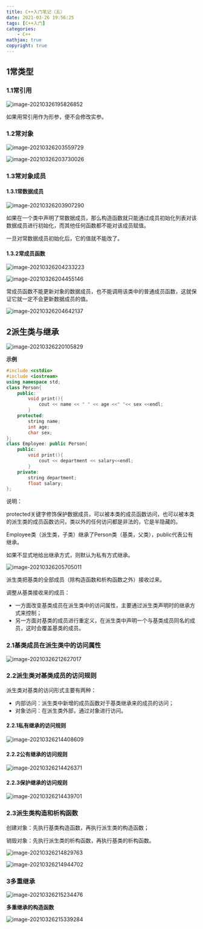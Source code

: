 ```yaml
---
title: C++入门笔记（五）
date: 2021-03-26 19:56:25
tags: [C++入门]
categories: 
	- C++
mathjax: true
copyright: true
---
```


## 1常类型

<!--more-->

### 1.1常引用

![image-20210326195826852](C-入门笔记（五）/image-20210326195826852.png)

如果用常引用作为形参，便不会修改实参。

### 1.2常对象

![image-20210326203559729](C-入门笔记（五）/image-20210326203559729.png)

![image-20210326203730026](C-入门笔记（五）/image-20210326203730026.png)

### 1.3常对象成员

#### 1.3.1常数据成员

![image-20210326203907290](C-入门笔记（五）/image-20210326203907290.png)

如果在一个类中声明了常数据成员，那么构造函数就只能通过成员初始化列表对该数据成员进行初始化，而其他任何函数都不能对该成员赋值。

一旦对常数据成员初始化后，它的值就不能改了。

#### 1.3.2常成员函数

![image-20210326204233223](C-入门笔记（五）/image-20210326204233223.png)

![image-20210326204455146](C-入门笔记（五）/image-20210326204455146.png)

常成员函数不能更新对象的数据成员，也不能调用该类中的普通成员函数，这就保证它就一定不会更新数据成员的值。

![image-20210326204642137](C-入门笔记（五）/image-20210326204642137.png)

## 2派生类与继承

![image-20210326220105829](C-入门笔记（五）/image-20210326220105829.png)

**示例**

```c++
#include <cstdio>
#include <iostream>
using namespace std;
class Person{
	public:
		void print(){
			cout << name << " " << age <<" "<< sex <<endl;
		}
	protected:
		string name;
		int age;
		char sex;
};
class Employee: public Person{
	public:
		void print(){
			cout << department << salary<<endl;
		}
	private:
		string department;
		float salary;
};
```

说明：

protected关键字修饰保护数据成员，可以被本类的成员函数访问，也可以被本类的派生类的成员函数访问，类以外的任何访问都是非法的，它是半隐藏的。

Employee类（派生类，子类）继承了Person类（基类，父类），public代表公有继承。

如果不显式地给出继承方式，则默认为私有方式继承。

![image-20210326205705011](C-入门笔记（五）/image-20210326205705011.png)



派生类把基类的全部成员（除构造函数和析构函数之外）接收过来。

调整从基类接收来的成员：

- 一方面改变基类成员在派生类中的访问属性，主要通过派生类声明时的继承方式来控制；
- 另一方面对基类的成员进行重定义，在派生类中声明一个与基类成员同名的成员，这时会覆盖基类的成员。

### **2.1基类成员在派生类中的访问属性** 
![image-20210326212627017](C-入门笔记（五）/image-20210326212627017.png)

### **2.2派生类对基类成员的访问规则**

派生类对基类的访问形式主要有两种：

- 内部访问：派生类中新增的成员函数对于基类继承来的成员的访问；
- 对象访问：在派生类外部，通过对象进行访问。

#### 2.2.1私有继承的访问规则

![image-20210326214408609](C-入门笔记（五）/image-20210326214408609.png)

#### 2.2.2公有继承的访问规则

![image-20210326214426371](C-入门笔记（五）/image-20210326214426371.png)

#### 2.2.3保护继承的访问规则

![image-20210326214439701](C-入门笔记（五）/image-20210326214439701.png)

### 2.3派生类构造和析构函数

创建对象：先执行基类构造函数，再执行派生类的构造函数；

销毁对象：先执行派生类的析构函数，再执行基类的析构函数。

![image-20210326214829763](C-入门笔记（五）/image-20210326214829763.png)

![image-20210326214944702](C-入门笔记（五）/image-20210326214944702.png)

### 3多重继承

![image-20210326215234476](C-入门笔记（五）/image-20210326215234476.png)

**多重继承的构造函数**

![image-20210326215339284](C-入门笔记（五）/image-20210326215339284.png)